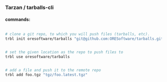 


### Tarzan / tarballs-cli

#### commands:

```bash

# clone a git repo, to which you will push files (tarballs, etc).
trbl init oresoftware/tarballs "git@github.com:ORESoftware/tarballs.git"


# set the given location as the repo to push files to
trbl use oresoftware/tarballs


# add a file and push it to the remote repo
trbl add foo.tgz "tgz/foo.latest.tgz"

```
